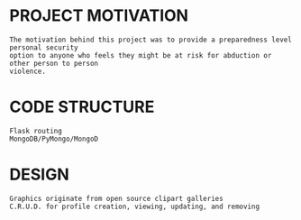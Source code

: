 # PROJECT MOTIVATION
    The motivation behind this project was to provide a preparedness level personal security
    option to anyone who feels they might be at risk for abduction or other person to person
    violence.

# CODE STRUCTURE
    Flask routing
    MongoDB/PyMongo/MongoD

# DESIGN
    Graphics originate from open source clipart galleries
    C.R.U.D. for profile creation, viewing, updating, and removing